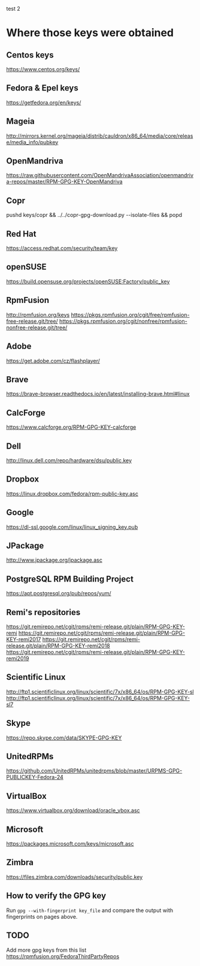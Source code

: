 

test 2


# Where those keys were obtained

## Centos keys

https://www.centos.org/keys/

## Fedora & Epel keys

https://getfedora.org/en/keys/

## Mageia

http://mirrors.kernel.org/mageia/distrib/cauldron/x86_64/media/core/release/media_info/pubkey

## OpenMandriva

https://raw.githubusercontent.com/OpenMandrivaAssociation/openmandriva-repos/master/RPM-GPG-KEY-OpenMandriva

## Copr

pushd keys/copr && ../../copr-gpg-download.py --isolate-files && popd

## Red Hat

https://access.redhat.com/security/team/key

## openSUSE

https://build.opensuse.org/projects/openSUSE:Factory/public_key

## RpmFusion

http://rpmfusion.org/keys
https://pkgs.rpmfusion.org/cgit/free/rpmfusion-free-release.git/tree/
https://pkgs.rpmfusion.org/cgit/nonfree/rpmfusion-nonfree-release.git/tree/

## Adobe

https://get.adobe.com/cz/flashplayer/

## Brave

https://brave-browser.readthedocs.io/en/latest/installing-brave.html#linux

## CalcForge

https://www.calcforge.org/RPM-GPG-KEY-calcforge

## Dell

http://linux.dell.com/repo/hardware/dsu/public.key

## Dropbox

https://linux.dropbox.com/fedora/rpm-public-key.asc

## Google

https://dl-ssl.google.com/linux/linux_signing_key.pub

## JPackage

http://www.jpackage.org/jpackage.asc

## PostgreSQL RPM Building Project

https://apt.postgresql.org/pub/repos/yum/

## Remi's repositories

https://git.remirepo.net/cgit/rpms/remi-release.git/plain/RPM-GPG-KEY-remi
https://git.remirepo.net/cgit/rpms/remi-release.git/plain/RPM-GPG-KEY-remi2017
https://git.remirepo.net/cgit/rpms/remi-release.git/plain/RPM-GPG-KEY-remi2018
https://git.remirepo.net/cgit/rpms/remi-release.git/plain/RPM-GPG-KEY-remi2019

## Scientific Linux

http://ftp1.scientificlinux.org/linux/scientific/7x/x86_64/os/RPM-GPG-KEY-sl
http://ftp1.scientificlinux.org/linux/scientific/7x/x86_64/os/RPM-GPG-KEY-sl7

## Skype

https://repo.skype.com/data/SKYPE-GPG-KEY

## UnitedRPMs

https://github.com/UnitedRPMs/unitedrpms/blob/master/URPMS-GPG-PUBLICKEY-Fedora-24

## VirtualBox

https://www.virtualbox.org/download/oracle_vbox.asc

## Microsoft

https://packages.microsoft.com/keys/microsoft.asc

## Zimbra

https://files.zimbra.com/downloads/security/public.key

## How to verify the GPG key

Run `gpg --with-fingerprint key_file` and compare the output with fingerprints on pages above.

## TODO

Add more gpg keys from this list https://rpmfusion.org/FedoraThirdPartyRepos
